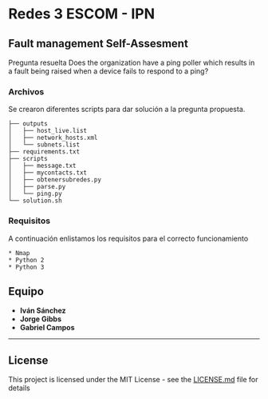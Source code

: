 # Redes 3 ESCOM - IPN
## Fault management Self-Assesment
Pregunta resuelta
Does the organization have a ping poller which results in a fault being raised when a device fails to respond to a ping?
### Archivos 

Se crearon diferentes scripts para dar solución a la pregunta propuesta.

```
├── outputs
│   ├── host_live.list
│   ├── network_hosts.xml
│   └── subnets.list
├── requirements.txt
├── scripts
│   ├── message.txt
│   ├── mycontacts.txt
│   ├── obtenersubredes.py
│   ├── parse.py
│   └── ping.py
└── solution.sh

```
### Requisitos

A continuación enlistamos los requisitos para el correcto funcionamiento

```
* Nmap
* Python 2
* Python 3
```
## Equipo

* **Iván Sánchez** 
* **Jorge Gibbs**
* **Gabriel Campos**
* ****
## License

This project is licensed under the MIT License - see the [LICENSE.md](LICENSE.md) file for details

